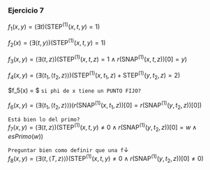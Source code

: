 ### Ejercicio 7

$f_1(x,y) = (\exists t)(\text{STEP}^{(1)}(x,t,y) = 1)$

$f_2(x) = (\exists \langle t, y \rangle)(\text{STEP}^{(1)}(x,t,y) = 1)$

$f_3(x,y) = (\exists \langle t, z \rangle)
(\text{STEP}^{(1)}(x,t,z) = 1 \land r(\text{SNAP}^{(1)}(x,t,z))[0] = y)$

$f_4(x,y) = (\exists \langle t_1, \langle t_2, z \rangle \rangle)(\text{STEP}^{(1)}(x,t_1,z) + \text{STEP}^{(1)}(y,t_2,z) = 2)$

$f_5(x) = $ `si phi de x tiene un PUNTO FIJO?`

$f_6(x,y) = (\exists \langle t_1, \langle t_2, z \rangle \rangle)
(r(\text{SNAP}^{(1)}(x,t_1,z))[0] = r(\text{SNAP}^{(1)}(y,t_2,z))[0])$

`Está bien lo del primo?`\
$f_7(x,y) = (\exists \langle t,z \rangle)
(\text{STEP}^{(1)}(x,t,y) \neq 0 \land r(\text{SNAP}^{(1)}(y,t_2,z))[0] = w \land esPrimo(w))$

`Preguntar bien como definir que una f`$\downarrow$\
$f_8(x,y) = (\exists \langle t, \langle T, z \rangle \rangle)
(\text{STEP}^{(1)}(x,t,y) \neq 0 \land r(\text{SNAP}^{(1)}(y,t_2,z))[0] \neq 0 )$